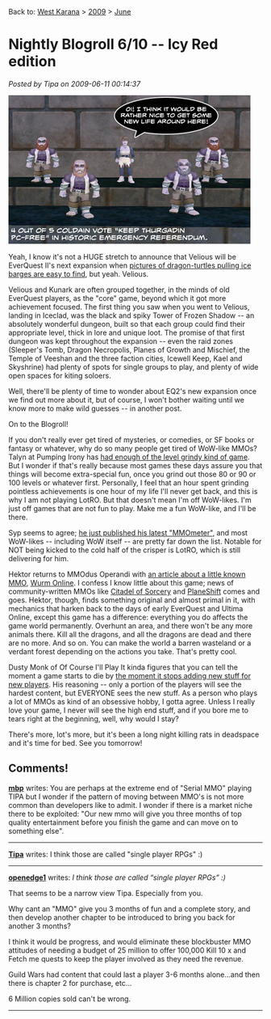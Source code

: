 Back to: [West Karana](/posts/westkarana.md) > [2009](/posts/2009/westkarana.md) > [June](./westkarana.md)
# Nightly Blogroll 6/10 -- Icy Red edition

*Posted by Tipa on 2009-06-11 00:14:37*

![](../../../uploads/2009/06/coldain.jpg)



Yeah, I know it's not a HUGE stretch to announce that Velious will be EverQuest II's next expansion when [pictures of dragon-turtles pulling ice barges are easy to find](http://mmoquests.com/2009/06/10/just-a-glimpse/), but yeah. Velious. 

Velious and Kunark are often grouped together, in the minds of old EverQuest players, as the "core" game, beyond which it got more achievement focused. The first thing you saw when you went to Velious, landing in Iceclad, was the black and spiky Tower of Frozen Shadow -- an absolutely wonderful dungeon, built so that each group could find their appropriate level, thick in lore and unique loot. The promise of that first dungeon was kept throughout the expansion -- even the raid zones (Sleeper's Tomb, Dragon Necropolis, Planes of Growth and Mischief, the Temple of Veeshan and the three faction cities, Icewell Keep, Kael and Skyshrine) had plenty of spots for single groups to play, and plenty of wide open spaces for kiting soloers.

Well, there'll be plenty of time to wonder about EQ2's new expansion once we find out more about it, but of course, I won't bother waiting until we know more to make wild guesses -- in another post.

On to the Blogroll!

If you don't really ever get tired of mysteries, or comedies, or SF books or fantasy or whatever, why do so many people get tired of WoW-like MMOs? Talyn at Pumping Irony has [had enough of the level grindy kind of game](http://pumpingirony.net/2009/06/10/done-with-diku/). But I wonder if that's really because most games these days assure you that things will become extra-special fun, once you grind out those 80 or 90 or 100 levels or whatever first. Personally, I feel that an hour spent grinding pointless achievements is one hour of my life I'll never get back, and this is why I am not playing LotRO. But that doesn't mean I'm off WoW-likes. I'm just off games that are not fun to play. Make me a fun WoW-like, and I'll be there.

Syp seems to agree; [he just published his latest "MMOmeter"](http://biobreak.wordpress.com/2009/06/10/mmometer-june-10th/), and most WoW-likes -- including WoW itself -- are pretty far down the list. Notable for NOT being kicked to the cold half of the crisper is LotRO, which is still delivering for him.

Hektor returns to MMOdus Operandi with [an article about a little known MMO](http://mmodusoperandi.blogspot.com/2009/06/and-service-resumeswith-wurm.html), [Wurm Online](http://www.wurmonline.com/). I confess I know little about this game; news of community-written MMOs like [Citadel of Sorcery](http://www.citadelofsorcery.com/) and [PlaneShift](http://www.planeshift.it/) comes and goes. Hektor, though, finds something original and almost primal in it, with mechanics that harken back to the days of early EverQuest and Ultima Online, except this game has a difference: everything you do affects the game world permanently. Overhunt an area, and there won't be any more animals there. Kill all the dragons, and all the dragons are dead and there are no more. And so on. You can make the world a barren wasteland or a verdant forest depending on the actions you take. That's pretty cool.

Dusty Monk of Of Course I'll Play It kinda figures that you can tell the moment a game starts to die by [the moment it stops adding new stuff for new players](http://ofcourseillplayit.com/?p=223). His reasoning -- only a portion of the players will see the hardest content, but EVERYONE sees the new stuff. As a person who plays a lot of MMOs as kind of an obsessive hobby, I gotta agree. Unless I really love your game, I never will see the high end stuff, and if you bore me to tears right at the beginning, well, why would I stay?

There's more, lot's more, but it's been a long night killing rats in deadspace and it's time for bed. See you tomorrow!

## Comments!

**[mbp](http://mindbendingpuzzles.blogspot.com)** writes: You are perhaps at the extreme end of "Serial MMO" playing TIPA but I wonder if the pattern of moving between MMO's is not more common than developers like to admit. I wonder if there is a market niche there to be exploited: "Our new mmo will give you three months of top quality entertainment before you finish the game and can move on to something else".

---

**[Tipa](https://chasingdings.com)** writes: I think those are called "single player RPGs" :)

---

**[openedge1](http://simple-n-complex.blogspot.com)** writes: *I think those are called “single player RPGs” :)*

That seems to be a narrow view Tipa. Especially from you.

Why cant an "MMO" give you 3 months of fun and a complete story, and then develop another chapter to be introduced to bring you back for another 3 months?

I think it would be progress, and would eliminate these blockbuster MMO attitudes of needing a budget of 25 million to offer 100,000 Kill 10 x and Fetch me quests to keep the player involved as they need the revenue. 

Guild Wars had content that could last a player 3-6 months alone...and then there is chapter 2 for purchase, etc...

6 Million copies sold can't be wrong.

---

